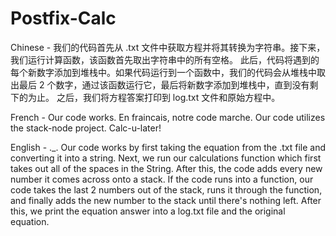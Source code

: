 # Postfix-Calc
Chinese - 
我们的代码首先从 .txt 文件中获取方程并将其转换为字符串。接下来，我们运行计算函数，该函数首先取出字符串中的所有空格。
此后，代码将遇到的每个新数字添加到堆栈中。如果代码运行到一个函数中，我们的代码会从堆栈中取出最后 2 个数字，通过该函数运行它，最后将新数字添加到堆栈中，直到没有剩下的为止。
之后，我们将方程答案打印到 log.txt 文件和原始方程中。

French -
Our code works. En fraincais, notre code marche. Our code utilizes the stack-node project. 
Calc-u-later!

English - 
._.
Our code works by first taking the equation from the .txt file and converting it into a string. 
Next, we run our calculations function which first takes out all of the spaces in the String. 
After this, the code adds every new number it comes across onto a stack. 
If the code runs into a function, our code takes the last 2 numbers out of the stack, runs it through the function, and finally adds the new number to the stack until there's nothing left. 
After this, we print the equation answer into a log.txt file and the original equation.
